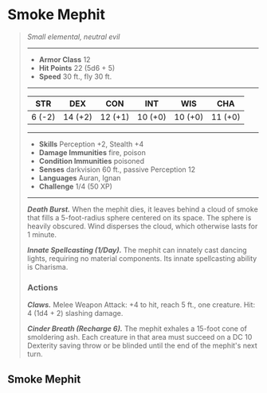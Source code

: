 # Smoke Mephit
>*Small elemental, neutral evil*
>___
>- **Armor Class** 12
>- **Hit Points** 22 (5d6 + 5)
>- **Speed** 30 ft., fly 30 ft.
>___
>|STR|DEX|CON|INT|WIS|CHA|
>|:---:|:---:|:---:|:---:|:---:|:---:|
>|6 (-2)|14 (+2)|12 (+1)|10 (+0)|10 (+0)|11 (+0)|
>___
>- **Skills** Perception +2, Stealth +4
>- **Damage Immunities** fire, poison
>- **Condition Immunities** poisoned
>- **Senses** darkvision 60 ft., passive Perception 12
>- **Languages** Auran, Ignan
>- **Challenge** 1/4 (50 XP)
>___
>***Death Burst.*** When the mephit dies, it leaves behind a cloud of smoke that fills a 5-foot-radius sphere centered on its space. The sphere is heavily obscured. Wind disperses the cloud, which otherwise lasts for 1 minute.  
>
>***Innate Spellcasting (1/Day).*** The mephit can innately cast dancing lights, requiring no material components. Its innate spellcasting ability is Charisma.  
>
>
>### Actions
>***Claws.*** Melee Weapon Attack: +4 to hit, reach 5 ft., one creature. Hit: 4 (1d4 + 2) slashing damage.  
>
>***Cinder Breath (Recharge 6).*** The mephit exhales a 15-foot cone of smoldering ash. Each creature in that area must succeed on a DC 10 Dexterity saving throw or be blinded until the end of the mephit's next turn.
## Smoke Mephit